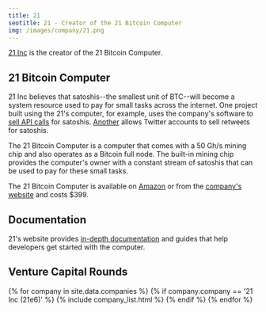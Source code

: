 ```yaml
---
title: 21
seotitle: 21 - Creator of the 21 Bitcoin Computer
img: /images/company/21.png
---
```

[21 Inc](https://21.co/) is the creator of the 21 Bitcoin Computer. 

## 21 Bitcoin Computer

21 Inc believes that satoshis--the smallest unit of BTC--will become a system resource used to pay for small tasks across the internet. One project built using the 21's computer, for example, uses the company's software to [sell API calls](https://github.com/joepickrell/genome-server-21) for satoshis. [Another](https://github.com/justinguy/21-retweet) allows Twitter accounts to sell retweets for satoshis. 

The 21 Bitcoin Computer is a computer that comes with a 50 Gh/s mining chip and also operates as a Bitcoin full node. The built-in mining chip provides the computer's owner with a constant stream of satoshis that can be used to pay for these small tasks. 
   
The 21 Bitcoin Computer is available on [Amazon](http://www.amazon.com/21-INC-21BC1-Bitcoin-Computer/dp/B014RD021C) or from the [company's website](https://21.co/buy/) and costs $399. 

## Documentation

21's website provides [in-depth documentation](https://21.co/learn/) and guides that help developers get started with the computer.

## Venture Capital Rounds

{% for company in site.data.companies %}
{% if company.company == '21 Inc (21e6)' %}
{% include company_list.html %}
{% endif %}
{% endfor %}